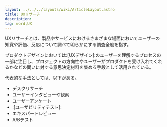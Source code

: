 ```yaml
---
layout: ../../../layouts/wiki/ArticleLayout.astro
title: UXリサーチ
description:
tag: word,UX
---
```


UXリサーチとは、製品やサービスにおけるさまざまな場面においてユーザーの知覚や評価、反応について調べて明らかにする調査全般を指す。

プロダクトデザインにおいては:[UXデザイン]:のユーザーを理解するプロセスの一部に注目し、プロジェクトの方向性やユーザーがプロダクトを受け入れてくれるかなどの問いに対する意思決定材料を集める手段として活用されている。

代表的な手法としては、以下がある。
- デスクリサーチ
- ユーザーインタビューや観察
- ユーザーアンケート
- :[ユーザビリティテスト]:
- エキスパートレビュー 
- A/Bテスト